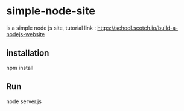 # simple-node-site
is a simple node js site, tutorial link :
https://school.scotch.io/build-a-nodejs-website

## installation
npm install

## Run
node server.js
